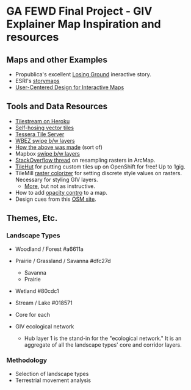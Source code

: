 # GA FEWD Final Project - GIV Explainer Map Inspiration and resources

## Maps and other Examples 

- Propublica's excellent [Losing Ground](http://projects.propublica.org/louisiana/) ineractive story. 
- ESRI's [storymaps](http://storymaps.arcgis.com/en/)
- [User-Centered Design for Interactive Maps](http://www.mdpi.com/2220-9964/4/1/262/html) 

## Tools and Data Resources 

- [Tilestream on Heroku](http://jsantisi.com/2014/04/24/tilestream-on-heroku/)
- [Self-hosing vector tiles](http://gis.stackexchange.com/questions/125037/self-hosting-mapbox-vector-tiles)
- [Tessera Tile Server](https://github.com/mojodna/tessera)
- [WBEZ swipe b/w layers](http://interactive.wbez.org/elections/2015/mayoral-dot-map/)
- [How the above was made](http://wbezdata.tumblr.com/post/86343915004/mapping-rahm-emanuels-2011-victory-and-how-that) (sort of)
- Mapbox [swipe b/w layers](https://www.mapbox.com/mapbox.js/example/v1.0.0/swipe-layers/)
- [StackOverflow thread](http://gis.stackexchange.com/questions/28973/best-method-to-aggregate-1m-dem-mosaic-to-10m-dem) on resampling rasters in ArcMap. 
- [TileHut](https://github.com/b-g/tilehut) for putting custom tiles up on OpenShift for free! Up to 1gig. 
- TileMill [raster colorizer](https://www.mapbox.com/blog/tilemill-raster-colorizer/) for setting discrete style values on rasters. Necessary for styling GIV layers.
    + [More](https://www.mapbox.com/tilemill/docs/guides/discrete-raster-data/#importing-and-styling-in-tilemill), but not as instructive. 
- How to add [opacity contro](https://www.mapbox.com/mapbox.js/example/v1.0.0/opacity/) to a map. 
- Design cues from this [OSM site](http://hotosm.github.io/tracing-guides/guide/kulna.html).



## Themes, Etc. ##

### Landscape Types

- Woodland / Forest #a6611a
- Prairie / Grassland / Savanna #dfc27d
    - Savanna
    - Prairie
- Wetland #80cdc1
- Stream / Lake #018571

- Core for each
- GIV ecological network
    + Hub layer 1 is the stand-in for the "ecological network." It is an aggregate of all the landscape types' core and corridor layers. 

### Methodology

- Selection of landscape types 
- Terrestrial movement analysis
